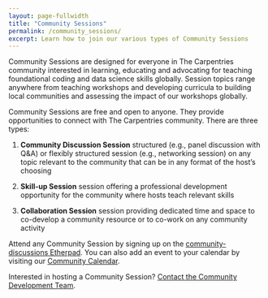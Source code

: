 ```yaml
---
layout: page-fullwidth
title: "Community Sessions"
permalink: /community_sessions/
excerpt: Learn how to join our various types of Community Sessions
---
```


Community Sessions are designed for everyone in The Carpentries community interested in learning, educating and advocating for teaching foundational coding and data science skills globally. Session topics range anywhere from teaching workshops and developing curricula to building local communities and assessing the impact of our workshops globally.

Community Sessions are free and open to anyone. They provide opportunities to connect with The Carpentries community. There are three types:

1. __Community Discussion Session__ structured (e.g., panel discussion with Q&A) or flexibly structured session (e.g., networking session) on any topic relevant to the community that can be in any format of the host’s choosing

2. __Skill-up Session__ session offering a professional development opportunity for the community where hosts teach relevant skills

3. __Collaboration Session__ session providing dedicated time and space to co-develop a community resource or to co-work on any community activity 

Attend any Community Session by signing up on the [community-discussions Etherpad](https://pad.carpentries.org/community-discussions). You can also add an event to your calendar by visiting our [Community Calendar](https://carpentries.org/community/#community-events).

Interested in hosting a Community Session? [Contact the Community Development Team](mailto:community@carpentries.org).
